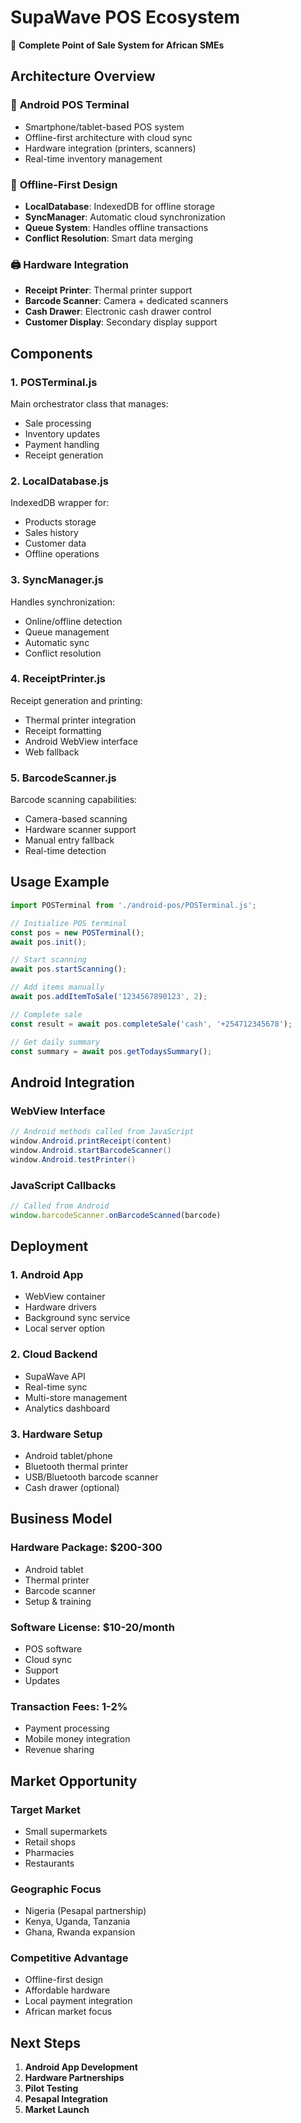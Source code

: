 # SupaWave POS Ecosystem

🏪 **Complete Point of Sale System for African SMEs**

## Architecture Overview

### 📱 **Android POS Terminal**
- Smartphone/tablet-based POS system
- Offline-first architecture with cloud sync
- Hardware integration (printers, scanners)
- Real-time inventory management

### 🔄 **Offline-First Design**
- **LocalDatabase**: IndexedDB for offline storage
- **SyncManager**: Automatic cloud synchronization
- **Queue System**: Handles offline transactions
- **Conflict Resolution**: Smart data merging

### 🖨️ **Hardware Integration**
- **Receipt Printer**: Thermal printer support
- **Barcode Scanner**: Camera + dedicated scanners
- **Cash Drawer**: Electronic cash drawer control
- **Customer Display**: Secondary display support

## Components

### 1. **POSTerminal.js**
Main orchestrator class that manages:
- Sale processing
- Inventory updates
- Payment handling
- Receipt generation

### 2. **LocalDatabase.js**
IndexedDB wrapper for:
- Products storage
- Sales history
- Customer data
- Offline operations

### 3. **SyncManager.js**
Handles synchronization:
- Online/offline detection
- Queue management
- Automatic sync
- Conflict resolution

### 4. **ReceiptPrinter.js**
Receipt generation and printing:
- Thermal printer integration
- Receipt formatting
- Android WebView interface
- Web fallback

### 5. **BarcodeScanner.js**
Barcode scanning capabilities:
- Camera-based scanning
- Hardware scanner support
- Manual entry fallback
- Real-time detection

## Usage Example

```javascript
import POSTerminal from './android-pos/POSTerminal.js';

// Initialize POS terminal
const pos = new POSTerminal();
await pos.init();

// Start scanning
await pos.startScanning();

// Add items manually
await pos.addItemToSale('1234567890123', 2);

// Complete sale
const result = await pos.completeSale('cash', '+254712345678');

// Get daily summary
const summary = await pos.getTodaysSummary();
```

## Android Integration

### WebView Interface
```java
// Android methods called from JavaScript
window.Android.printReceipt(content)
window.Android.startBarcodeScanner()
window.Android.testPrinter()
```

### JavaScript Callbacks
```javascript
// Called from Android
window.barcodeScanner.onBarcodeScanned(barcode)
```

## Deployment

### 1. **Android App**
- WebView container
- Hardware drivers
- Background sync service
- Local server option

### 2. **Cloud Backend**
- SupaWave API
- Real-time sync
- Multi-store management
- Analytics dashboard

### 3. **Hardware Setup**
- Android tablet/phone
- Bluetooth thermal printer
- USB/Bluetooth barcode scanner
- Cash drawer (optional)

## Business Model

### **Hardware Package**: $200-300
- Android tablet
- Thermal printer
- Barcode scanner
- Setup & training

### **Software License**: $10-20/month
- POS software
- Cloud sync
- Support
- Updates

### **Transaction Fees**: 1-2%
- Payment processing
- Mobile money integration
- Revenue sharing

## Market Opportunity

### **Target Market**
- Small supermarkets
- Retail shops
- Pharmacies
- Restaurants

### **Geographic Focus**
- Nigeria (Pesapal partnership)
- Kenya, Uganda, Tanzania
- Ghana, Rwanda expansion

### **Competitive Advantage**
- Offline-first design
- Affordable hardware
- Local payment integration
- African market focus

## Next Steps

1. **Android App Development**
2. **Hardware Partnerships**
3. **Pilot Testing**
4. **Pesapal Integration**
5. **Market Launch**